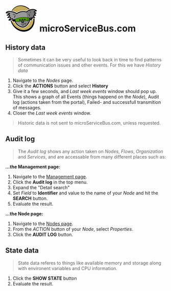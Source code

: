 # <img src="./img/msb-logo.png" alt="Node.js" /> microServiceBus.com 

## History data
>Sometimes it can be very useful to look back in time to find patterns of communication issues and other events. For this we have *History data*

1. Navigate to the *Nodes* page.
2. Click the **ACTIONS** button and select **History**
3. Give it a few seconds, and *Last week events* window should pop up. This shows a graph of all Events (things happend on the *Node*), Audit log (actions taken from the portal), Failed- and successfull transmition of messages.
4. Closer the *Last week events* window.

>Historic data is not sent to microServiceBus.com, unless requested.

## Audit log
>The *Audit log* shows any action taken on *Nodes*, *Flows*, *Organization* and *Services*, and are accessable from many different places such as:

**...the Management page:**
1. Navigate to the [Management page](https://microservicebus.com/Instrumentation).
2. Click the **Audit log** in the top menu.
3. Expand the "Detail search"
4. Set *Field* to **Identifier** and value to the name of your *Node* and hit the **SEARCH** button.
5. Evaluate the result.

**...the Node page:**
1. Navigate to the [Nodes page](https://microservicebus.com/Nodes).
2. From the *ACTION* button of your *Node*, select *Properties*.
3. Click the **AUDIT LOG** button.

## State data
>State data referes to things like available memory and storage along with environent variables and CPU information.
1. Click the **SHOW STATE** button
2. Evaluate the result.
